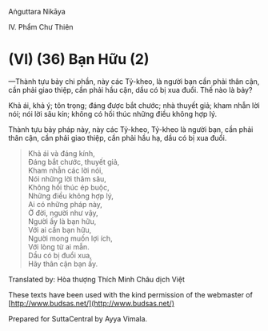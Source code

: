 Aṅguttara Nikāya

IV. Phẩm Chư Thiên

# (VI) (36) Bạn Hữu (2)

—Thành tựu bảy chi phần, này các Tỷ-kheo, là người bạn cần phải thân cận, cần phải giao thiệp, cần phải hầu cận, dầu có bị xua đuổi. Thế nào là bảy?

Khả ái, khả ý; tôn trọng; đáng được bắt chước; nhà thuyết giả; kham nhẫn lời nói; nói lời sâu kín; không có hối thúc những điều không hợp lý.

Thành tựu bảy pháp này, này các Tỷ-kheo, Tỷ-kheo là người bạn, cần phải thân cận, cần phải giao thiệp, cần phải hầu hạ, dầu có bị xua đuổi.

> Khả ái và đáng kính,  
> Ðáng bắt chước, thuyết giả,  
> Kham nhẫn các lời nói,  
> Nói những lời thâm sâu,  
> Không hối thúc ép buộc,  
> Những điều không hợp lý,  
> Ai có những pháp này,  
> Ở đời, người như vậy,  
> Người ấy là bạn hữu,  
> Với ai cần bạn hữu,  
> Người mong muốn lợi ích,  
> Với lòng từ ai mẫn.  
> Dầu có bị đuổi xua,  
> Hãy thân cận bạn ấy.

Translated by: Hòa thượng Thích Minh Châu dịch Việt

These texts have been used with the kind permission of the webmaster of [http://www.budsas.net/](http://www.budsas.net/)

Prepared for SuttaCentral by Ayya Vimala.